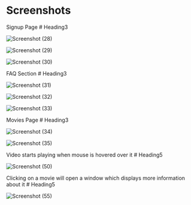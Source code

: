 <h1>Screenshots </h1>

Signup Page # Heading3

![Screenshot (28)](https://user-images.githubusercontent.com/29856395/213524363-b9fed98c-1a27-4bd2-af38-ac61ac1e7f04.png)

![Screenshot (29)](https://user-images.githubusercontent.com/29856395/213524473-e45db219-15ec-4444-8737-a5283b7ac1c0.png)

![Screenshot (30)](https://user-images.githubusercontent.com/29856395/213524485-e808cb1e-acd1-4111-9615-de8184f304c0.png)

FAQ Section # Heading3

![Screenshot (31)](https://user-images.githubusercontent.com/29856395/213524498-b5cc6e63-df49-4f88-84dd-f908815cb838.png)

![Screenshot (32)](https://user-images.githubusercontent.com/29856395/213524501-9665cae3-1524-41f3-a0d9-e7a5cb275bcc.png)

![Screenshot (33)](https://user-images.githubusercontent.com/29856395/213524100-2657037e-8bbf-437f-b000-021225e5f4cb.png)

Movies Page # Heading3

![Screenshot (34)](https://user-images.githubusercontent.com/29856395/213524104-7d295e00-5ac1-4f8a-b987-f9e86d825bc1.png)

![Screenshot (35)](https://user-images.githubusercontent.com/29856395/213524286-0190b27a-ed26-4347-9923-6c7f7b899721.png)

Video starts playing when mouse is hovered over it # Heading5

![Screenshot (50)](https://user-images.githubusercontent.com/29856395/220928839-b04a16f9-3db6-4e01-bda8-b717f7902caa.png)

Clicking on a movie will open a window which displays more information about it # Heading5

![Screenshot (55)](https://user-images.githubusercontent.com/29856395/220928896-697a81ff-013a-4dad-a47f-9e4cab89640d.png)
